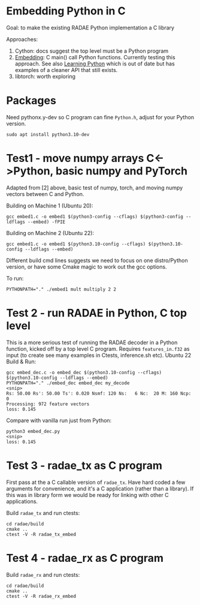 # Embedding Python in C

Goal: to make the existing RADAE Python implementation a C library

Approaches:

1. Cython: docs suggest the top level must be a Python program
2. [Embedding](https://docs.python.org/3/extending/embedding.html): C main() call Python functions. Currently testing this approach. See also [Learning Python](https://learning-python.com/class/Workbook/unit16.htm) which is out of date but has examples of a cleaner API that still exists.
3. libtorch: worth exploring

# Packages

Need pythonx.y-dev so C program can fine `Python.h`, adjust for your Python version.

`sudo apt install python3.10-dev`

# Test1 - move numpy arrays C<->Python, basic numpy and PyTorch

Adapted from [2] above, basic test of numpy, torch, and moving numpy vectors between C and Python.

Building on Machine 1 (Ubuntu 20):
```
gcc embed1.c -o embed1 $(python3-config --cflags) $(python3-config --ldflags --embed) -fPIE
```
Building on Machine 2 (Ubuntu 22):
```
gcc embed1.c -o embed1 $(python3.10-config --cflags) $(python3.10-config --ldflags --embed)
```
Different build cmd lines suggests we need to focus on one distro/Python version, or have some Cmake magic to work out the gcc options.

To run:
```
PYTHONPATH="." ./embed1 mult multiply 2 2
```

# Test 2 - run RADAE in Python, C top level

This is a more serious test of running the RADAE decoder in a Python function, kicked off by a top level C program.  Requires `features_in.f32` as input (to create see many examples in Ctests, inference.sh etc).
Ubuntu 22 Build & Run:
```
gcc embed_dec.c -o embed_dec $(python3.10-config --cflags) $(python3.10-config --ldflags --embed)
PYTHONPATH="." ./embed_dec embed_dec my_decode
<snip>
Rs: 50.00 Rs': 50.00 Ts': 0.020 Nsmf: 120 Ns:   6 Nc:  20 M: 160 Ncp: 0
Processing: 972 feature vectors
loss: 0.145
```
Compare with vanilla run just from Python:
```
python3 embed_dec.py
<snip>
loss: 0.145
```
# Test 3 - radae_tx as C program

First pass at the a C callable version of `radae_tx`.  Have hard coded a few arguments for convenience, and it's a C application (rather than a library).  If this was in library form we would be ready for linking with other C applications.

Build `radae_tx` and run ctests:
```
cd radae/build
cmake ..
ctest -V -R radae_tx_embed
```

# Test 4 - radae_rx as C program

Build `radae_rx` and run ctests:
```
cd radae/build
cmake ..
ctest -V -R radae_rx_embed
```

